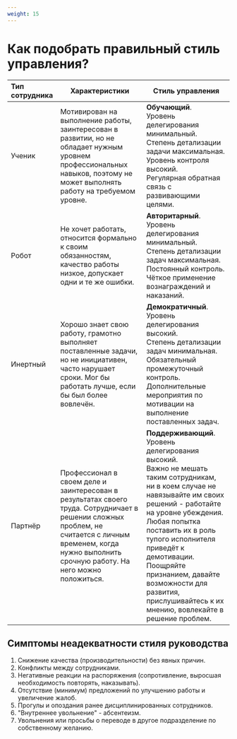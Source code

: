 ```yaml
---
weight: 15
---
```

# Как подобрать правильный стиль управления?
| Тип сотрудника | Характеристики                                                                                                                                                                                                | Стиль управления                                                                                                                                                                                                                                                                                                                                                                 |
| :------------- | ------------------------------------------------------------------------------------------------------------------------------------------------------------------------------------------------------------- | -------------------------------------------------------------------------------------------------------------------------------------------------------------------------------------------------------------------------------------------------------------------------------------------------------------------------------------------------------------------------------- |
| Ученик         | Мотивирован на выполнение работы, заинтересован в развитии, но не обладает нужным уровнем профессиональных навыков, поэтому не может выполнять работу на требуемом уровне.                                    | **Обучающий**.<br>Уровень делегирования минимальный.<br>Степень детализации задачи максимальная.<br>Уровень контроля высокий.<br>Регулярная обратная связь с развивающими целями.                                                                                                                                                                                                |
| Робот          | Не хочет работать, относится формально к своим обязанностям, качество работы низкое, допускает одни и те же ошибки.                                                                                           | **Авторитарный**.<br>Уровень делегирования <br>минимальный.<br>Степень детализации задач максимальная.<br>Постоянный контроль.<br>Чёткое применение вознаграждений и наказаний.                                                                                                                                                                                                  |
| Инертный       | Хорошо знает свою работу, грамотно выполняет поставленные задачи, но не инициативен, часто нарушает сроки. Мог бы работать лучше, если бы был более вовлечён.                                                 | **Демократичный**.<br>Уровень делегирования высокий.<br>Степень детализации задач минимальная.<br>Обязательный промежуточный контроль.<br>Дополнительные мероприятия по мотивации на выполнение поставленных задач.                                                                                                                                                              |
| Партнёр        | Профессионал в своем деле и заинтересован в результатах своего труда. Сотрудничает в решении сложных проблем, не считается с личным временем, когда нужно выполнить срочную работу. На него можно положиться. | **Поддерживающий**.<br>Уровень делегирования высокий.<br>Важно не мешать таким сотрудникам, ни в коем случае не навязывайте им своих решений - работайте на уровне убеждения. Любая попытка поставить их в роль тупого исполнителя приведёт к демотивации.<br>Поощряйте признанием, давайте возможности для развития, прислушивайтесь к их мнению, вовлекайте в решение проблем. |

## Симптомы неадекватности стиля руководства
1. Снижение качества (производительности) без явных причин.
2. Конфликты между сотрудниками.
3. Негативные реакции на распоряжения (сопротивление, выросшая необходимость повторять, наказывать).
4. Отсутствие (минимум) предложений по улучшению работы и увеличение жалоб.
5. Прогулы и опоздания ранее дисциплинированных сотрудников.
6. "Внутреннее увольнение" - абсентеизм.
7. Увольнения или просьбы о переводе в другое подразделение по собственному желанию.